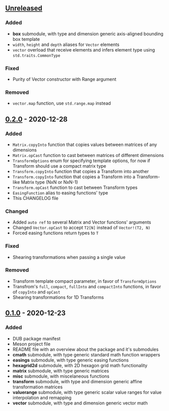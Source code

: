 ## [Unreleased]
### Added
- **box** submodule, with type and dimension generic axis-aligned bounding box template
- `width`, `height` and `depth` aliases for `Vector` elements
- `vector` overload that receive elements and infers element type using `std.traits.CommonType`

### Fixed
- Purity of Vector constructor with Range argument

### Removed
- `vector.map` function, use `std.range.map` instead


## [0.2.0] - 2020-12-28
### Added
- `Matrix.copyInto` function that copies values between matrices of any dimensions
- `Matrix.opCast` function to cast between matrices of different dimensions
- `TransformOptions` enum for specifying template options, for now if Transform
  should use a compact matrix type
- `Transform.copyInto` function that copies a Transform into another
- `Transform.copyInto` function that copies a Transform into a Transform-like
  Matrix type (NxN or NxN-1)
- `Transform.opCast` function to cast between Transform types
- `EasingFunction` alias to easing functions' type
- This CHANGELOG file

### Changed
- Added `auto ref` to several Matrix and Vector functions' arguments
- Changed `Vector.opCast` to accept `T2[N]` instead of `Vector!(T2, N)`
- Forced easing functions return types to `T`

### Fixed
- Shearing transformations when passing a single value

### Removed
- Transform template compact parameter, in favor of `TransformOptions`
- Transfrom's `full`, `compact`, `fullInto` and `compactInto` functions,
  in favor of `copyInto` and `opCast`
- Shearing transformations for 1D Transforms


## [0.1.0] - 2020-12-23
### Added
- DUB package manifest
- Meson project file
- README file with an overview about the package and it's submodules
- **cmath** submodule, with type generic standard math function wrappers
- **easings** submodule, with type generic easing functions
- **hexagrid2d** submodule, with 2D hexagon grid math functionality
- **matrix** submodule, with type generic matrices
- **misc** submodule, with miscelaneous functions
- **transform** submodule, with type and dimension generic affine
  transformation matrices
- **valuerange** submodule, with type generic scalar value ranges for
  value interpolation and remapping
- **vector** submodule, with type and dimension generic vector math

[Unreleased]: https://github.com/gilzoide/bettercmath/compare/v0.2.0...HEAD
[0.2.0]: https://github.com/gilzoide/bettercmath/compare/v0.1.0...v0.2.0
[0.1.0]: https://github.com/gilzoide/bettercmath/releases/tag/v0.1.0
